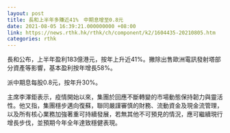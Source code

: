 ```yaml
---
layout: post
title: 長和上半年多賺近41%　中期息增至0.8元
date: 2021-08-05 16:39:21.000000000 +08:00
link: https://news.rthk.hk/rthk/ch/component/k2/1604435-20210805.htm
categories: rthk
---
```


長和公布，上半年盈利183億港元，按年上升近41%。撇除出售歐洲電訊發射塔部分資產等影響，基本盈利按年增長58%。

派中期息每股0.8元，按年升30%。

主席李澤鉅表示，疫情開始以來，集團於回應不斷轉變的市場動態保持韌力與靈活性。他又指，集團穩步邁向復蘇，聯同嚴謹審慎的財務、流動資金及現金流管理，以及所有核心業務加強著重可持續發展，若無其他不可預見的情況，應可繼續現行增長步伐，並預期今年全年達致穩健表現。
